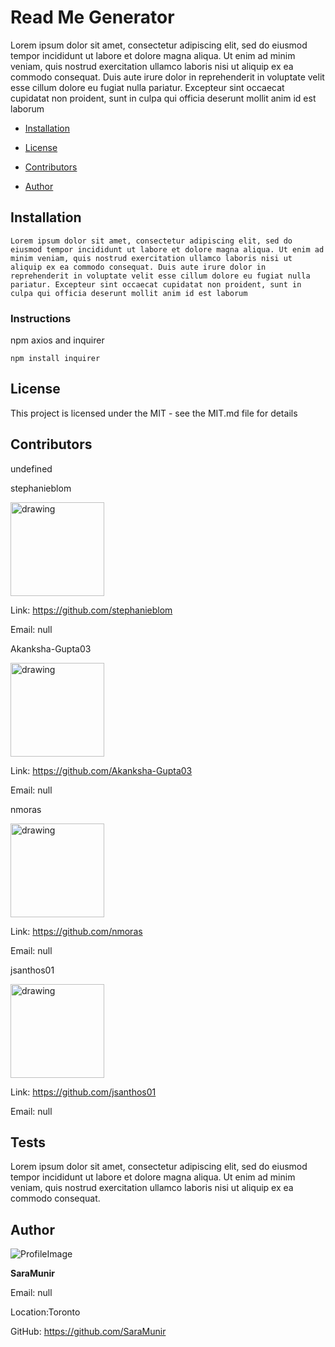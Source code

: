 
# Read Me Generator 
Lorem ipsum dolor sit amet, consectetur adipiscing elit, sed do eiusmod tempor incididunt ut labore et dolore magna aliqua. Ut enim ad minim veniam, quis nostrud exercitation ullamco laboris nisi ut aliquip ex ea commodo consequat. Duis aute irure dolor in reprehenderit in voluptate velit esse cillum dolore eu fugiat nulla pariatur. Excepteur sint occaecat cupidatat non proident, sunt in culpa qui officia deserunt mollit anim id est laborum

* [Installation](#Installation)

* [License](#License)

* [Contributors](#Contributors)

* [Author](#Author)
## Installation
```
Lorem ipsum dolor sit amet, consectetur adipiscing elit, sed do eiusmod tempor incididunt ut labore et dolore magna aliqua. Ut enim ad minim veniam, quis nostrud exercitation ullamco laboris nisi ut aliquip ex ea commodo consequat. Duis aute irure dolor in reprehenderit in voluptate velit esse cillum dolore eu fugiat nulla pariatur. Excepteur sint occaecat cupidatat non proident, sunt in culpa qui officia deserunt mollit anim id est laborum
```
### Instructions
npm axios and inquirer
```
npm install inquirer
```
## License 
This project is licensed under the MIT - see the MIT.md file for details
## Contributors
undefined
            
stephanieblom
            
<img src="https://avatars2.githubusercontent.com/u/58857277?v=4" alt="drawing" width="150" display="inline"/>
            
Link: https://github.com/stephanieblom
            
Email: null
            
Akanksha-Gupta03
            
<img src="https://avatars2.githubusercontent.com/u/59745460?v=4" alt="drawing" width="150" display="inline"/>
            
Link: https://github.com/Akanksha-Gupta03
            
Email: null
            
nmoras
            
<img src="https://avatars0.githubusercontent.com/u/47071232?v=4" alt="drawing" width="150" display="inline"/>
            
Link: https://github.com/nmoras
            
Email: null
            
jsanthos01
            
<img src="https://avatars2.githubusercontent.com/u/55720502?v=4" alt="drawing" width="150" display="inline"/>
            
Link: https://github.com/jsanthos01
            
Email: null
## Tests
Lorem ipsum dolor sit amet, consectetur adipiscing elit, sed do eiusmod tempor incididunt ut labore et dolore magna aliqua. Ut enim ad minim veniam, quis nostrud exercitation ullamco laboris nisi ut aliquip ex ea commodo consequat. 
## Author 

![ProfileImage](https://avatars0.githubusercontent.com/u/50241569?v=4)

**SaraMunir**

Email: null

Location:Toronto

GitHub: https://github.com/SaraMunir
